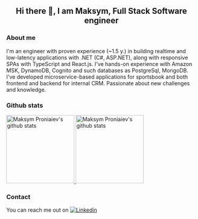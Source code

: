 <h2 align="center"> Hi there 👋, I am Maksym, Full Stack Software engineer<br/> </h2> 

### About me
I'm an engineer with proven experience (~1.5 y.) in building realtime and low-latency applications with .NET (C#, ASP.NET), along with responsive SPAs with TypeScript and React.js.
I've hands-on experience with Amazon MSK, DynamoDB, Cognito and such databases as PostgreSql, MongoDB. I've developed microservice-based applications for sportsbook and both frontend and backend for internal CRM.
Passionate about new challenges and knowledge.

### Github stats
<p>
<a href="https://gitstats.me/nielemptiness" target="_blank">
  <img height="180em" alt="Maksym Proniaiev's github stats" src="https://github-readme-stats-eight-theta.vercel.app/api?username=nielemptiness&show_icons=true&theme=react&include_all_commits=true&count_private=true"/>
  <img height="180em" alt="Maksym Proniaiev's github stats" src="https://github-readme-stats-eight-theta.vercel.app/api/top-langs/?username=nielemptiness&layout=compact&langs_count=8&theme=react"/>
</a>
</p>

### Contact
You can reach me out on [![Linkedin](https://img.shields.io/badge/-LinkedIn-blue?style=flat&logo=Linkedin&logoColor=white)](https://www.linkedin.com/in/proniaiev/)

